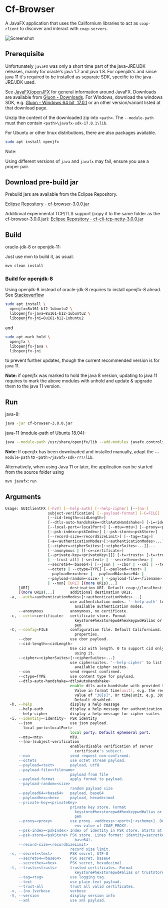 # Cf-Browser

A JavaFX application that uses the Californium libraries to act as `coap-client` to discover and interact with `coap-servers`.

![Screenshot](Screenshot.png)

## Prerequisite

Unfortunately `javaFX` was only a short time part of the java-JRE/JDK releases, mainly for oracle's java 1.7 and java 1.8. For openjdk's and since java 11 it's required to be installed as separate SDK, specific to the java-JRE/JDK used.

See [JavaFX/openJFX](https://openjfx.io/openjfx-docs/) for general information around JavaFX.
Downloads are available from [Gluon - Downloads](https://gluonhq.com/products/javafx/).
For Windows, download the windows SDK, e.g. [Gluon - Windows 64 bit, 17.0.1](https://download2.gluonhq.com/openjfx/17.0.1/openjfx-17.0.1_windows-x64_bin-sdk.zip) or an other version/variant listed at that download page.

Unzip the content of the downloaded zip into `<path>`. The `--module-path` must then contain `<path>\javafx-sdk-17.0.1\lib`.

For Ubuntu or other linux distributions, there are also packages available.

```sh
sudo apt install openjfx
```

Note: 

Using different versions of `java` and `javafx` may fail, ensure you use a proper pair.

## Download pre-build jar

Prebuild jars are available from the Eclipse Repository.

[Eclipse Repository - cf-browser-3.0.0.jar](https://repo.eclipse.org/content/repositories/californium-releases/org/eclipse/californium/cf-browser/3.0.0/cf-browser-3.0.0.jar)

Additional experimental TCP/TLS support (copy it to the same folder as the cf-browser-3.0.0.jar): 
[Eclipse Repository - cf-cli-tcp-netty-3.0.0.jar](https://repo.eclipse.org/content/repositories/californium-releases/org/eclipse/californium/cf-cli-tcp-netty/3.0.0/cf-cli-tcp-netty-3.0.0.jar)

## Build

oracle-jdk-8 or openjdk-11:

Just use mvn to build it, as usual.

```sh
mvn clean install
```

### Build for openjdk-8

Using openjdk-8 instead of oracle-jdk-8 requires to install openjfx-8 ahead. See [Stackoverflow](https://askubuntu.com/questions/1137891/how-to-install-run-java-8-and-javafx-on-ubuntu-18-04)

```sh
sudo apt install \
  openjfx=8u161-b12-1ubuntu2 \
  libopenjfx-java=8u161-b12-1ubuntu2 \
  libopenjfx-jni=8u161-b12-1ubuntu2
```

and 

```sh
sudo apt-mark hold \
  openjfx \
  libopenjfx-java \
  libopenjfx-jni
```

to prevent further updates, though the current recommended version is for java 11.

**Note:** if openjfx was marked to hold the java 8 version, updating to java 11 requires to mark the above modules with unhold and update & upgrade them to the java 11 version.

## Run

java-8:

```sh
java -jar cf-browser-3.0.0.jar
```

java-11 (module-path of Ubuntu 18.04):

```sh
java --module-path /usr/share/openjfx/lib --add-modules javafx.controls,javafx.fxml -jar cf-browser-3.0.0.jar
```

**Note:** If openjfx has been downloaded and installed manually, adapt the `--module-path` to
`<path>/javafx-sdk-???/lib`.

Alternatively, when using Java 11 or later, the application can be started from the
source folder using

```sh
mvn javafx:run
```

## Arguments

```sh
Usage: GUIClientFX [-hvV] [--help-auth] [--help-cipher] [--[no-]
                   subject-verification] [--payload-format] [-C=FILE]
                   [--cid-length=<cidLength>]
                   [--dtls-auto-handshake=<dtlsAutoHandshake>] [-i=<identity>]
                   [--local-port=<localPort>] [--mtu=<mtu>] [--proxy=<proxy>]
                   [--psk-index=<pskIndex>] [--psk-store=<pskStore>]
                   [--record-size=<recordSizeLimit>] [--tag=<tag>]
                   [-a=<authenticationModes>[:<authenticationModes>...]]...
                   [--cipher=<cipherSuites>[:<cipherSuites>...]]...
                   [--anonymous | [[-c=<certificate>]
                   [--private-key=<privateKey>]]] [-t=<trusts> [-t=<trusts>]...
                   | --trust-all] [-s=<text> | --secrethex=<hex> |
                   --secret64=<base64>] [--json | --cbor | --xml | --text |
                   --octets | --ctype=TYPE] [--payload=<text> |
                   --payloadhex=<hex> | --payload64=<base64> |
                   --payload-random=<size> | --payload-file=<filename>] [--con
                   | --non] [URI] [(more URIs)...]
      [URI]                  destination URI. Default coap://localhost:5683
      [(more URIs)...]       additional destination URIs.
  -a, --auth=<authenticationModes>[:<authenticationModes>...]
                             use authentikation modes. '--help-auth' to list
                               available authentication modes.
      --anonymous            anonymous, no certificate.
  -c, --cert=<certificate>   certificate store. Format
                               keystore#hexstorepwd#hexkeypwd#alias or keystore.
                               pem
  -C, --config=FILE          configuration file. Default Californium3.
                               properties.
      --cbor                 use cbor payload.
      --cid-length=<cidLength>
                             Use cid with length. 0 to support cid only without
                               using it.
      --cipher=<cipherSuites>[:<cipherSuites>...]
                             use ciphersuites. '--help-cipher' to list
                               available cipher suites.
      --con                  send request confirmed.
      --ctype=TYPE           use content type for payload.
      --dtls-auto-handshake=<dtlsAutoHandshake>
                             enable dtls auto-handshake with provided timeout.
                               Value in format time[unit], e.g. the recommended
                               value of "30[s]". Or time|unit, e.g. 30s.
                               Default disabled.
  -h, --help                 display a help message
      --help-auth            display a help message for authentication modes
      --help-cipher          display a help message for cipher suites
  -i, --identity=<identity>  PSK identity
      --json                 use json payload.
      --local-port=<localPort>
                             local porty. Default ephemeral port.
      --mtu=<mtu>            MTU.
      --[no-]subject-verification
                             enable/disable verification of server
                               certificate's subject.
      --non                  send request non-confirmed.
      --octets               use octet stream payload.
      --payload=<text>       payload, utf8
      --payload-file=<filename>
                             payload from file
      --payload-format       apply format to payload.
      --payload-random=<size>
                             random payload size
      --payload64=<base64>   payload, base64
      --payloadhex=<hex>     payload, hexadecimal
      --private-key=<privateKey>
                             private key store. Format
                               keystore#hexstorepwd#hexkeypwd#alias or keystore.
                               pem
      --proxy=<proxy>        use proxy. <address>:<port>[:<scheme>]. Default
                               env-value of COAP_PROXY.
      --psk-index=<pskIndex> Index of identity in PSK store. Starts at 0.
      --psk-store=<pskStore> PSK store. Lines format: identity=secretkey (in
                               base64).
      --record-size=<recordSizeLimit>
                             record size limit.
  -s, --secret=<text>        PSK secret, UTF-8
      --secret64=<base64>    PSK secret, base64
      --secrethex=<hex>      PSK secret, hexadecimal
  -t, --trusts=<trusts>      trusted certificates. Format
                               keystore#hexstorepwd#alias or truststore.pem
      --tag=<tag>            use logging tag.
      --text                 use plain-text payload.
      --trust-all            trust all valid certificates.
  -v, --[no-]verbose         verbose
  -V, --version              display version info
      --xml                  use xml payload.
```
